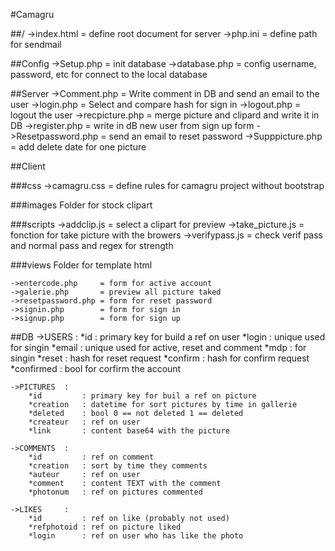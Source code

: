 #Camagru

##/
	->index.html		= define root document for server
	->php.ini			= define path for sendmail

##Config
	->Setup.php			= init database
	->database.php		= config username, password, etc for connect to the local database

##Server
	->Comment.php		= Write comment in DB and send an email to the user
	->login.php			= Select and compare hash for sign in
	->logout.php		= logout the user
	->recpicture.php	= merge picture and clipard and write it in DB
	->register.php		= write in dB new user from sign up form
	->Resetpassword.php	= send an email to reset password
	->Supppicture.php	= add delete date for one picture

##Client

###css
	->camagru.css		= define rules for camagru project without bootstrap

###images
	Folder for stock clipart

###scripts
	->addclip.js		= select a clipart for preview
	->take_picture.js	= fonction for take picture with the browers
	->verifypass.js		= check verif pass and normal pass and regex for strength

###views
	Folder for template html

	->entercode.php		= form for active account
	->galerie.php		= preview all picture taked
	->resetpassword.php	= form for reset password
	->signin.php		= form for sign in
	->signup.php		= form for sign up

##DB
	->USERS		:
		*id			: primary key for build a ref on user
		*login		: unique used for singin
		*email		: unique used for active, reset and comment
		*mdp		: for singin
		*reset		: hash for reset request
		*confirm	: hash for confirm request
		*confirmed	: bool for corfirm the account

	->PICTURES	:
		*id			: primary key for buil a ref on picture
		*creation	: datetime for sort pictures by time in gallerie
		*deleted	: bool 0 == not deleted 1 == deleted
		*createur	: ref on user
		*link		: content base64 with the picture

	->COMMENTS	:
		*id			: ref on comment
		*creation	: sort by time they comments
		*auteur		: ref on user
		*comment	: content TEXT with the comment
		*photonum	: ref on pictures commented

	->LIKES		:
		*id			: ref on like (probably not used)
		*refphotoid	: ref on picture liked
		*login		: ref on user who has like the photo
